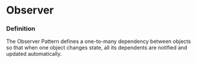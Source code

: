 # Observer

### Definition

The Observer Pattern defines a one-to-many dependency between objects so that when one object
changes state, all its dependents are notified and updated automatically.